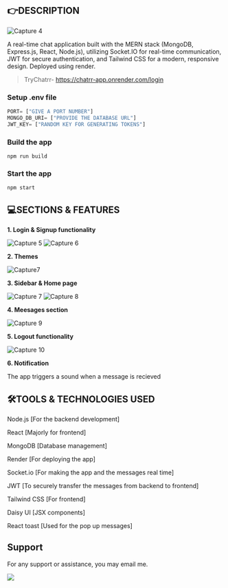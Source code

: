 ## 👉DESCRIPTION
![Capture 4](https://github.com/user-attachments/assets/ad551219-7a65-4520-8f9a-b30dfaa73eb9)

A real-time chat application built with the MERN stack (MongoDB, Express.js, React, Node.js), utilizing Socket.IO for real-time communication, JWT for secure authentication, and Tailwind CSS for a modern, responsive design. Deployed using render.

>TryChatrr- https://chatrr-app.onrender.com/login

### Setup .env file

```js
PORT= ["GIVE A PORT NUMBER"]
MONGO_DB_URI= ["PROVIDE THE DATABASE URL"]
JWT_KEY= ["RANDOM KEY FOR GENERATING TOKENS"]
```

### Build the app

```shell
npm run build
```

### Start the app

```shell
npm start
```

## 💻SECTIONS & FEATURES

**1. Login & Signup functionality**

![Capture 5](https://github.com/user-attachments/assets/8dfa7771-0944-456d-8269-89e40756f8f3)
![Capture 6](https://github.com/user-attachments/assets/a03be105-6fec-4ce0-8893-5ba958f383b3)

**2. Themes**

![Capture7](https://github.com/user-attachments/assets/866766db-ce8d-42da-b5c0-0b2f092b7267)

**3. Sidebar & Home page**

![Capture 7](https://github.com/user-attachments/assets/d8f5ecb4-9fad-42a3-8ee7-5df4d9f03718)
![Capture 8](https://github.com/user-attachments/assets/583a4abe-c5fd-47aa-a10f-0524c52c36d6)

**4. Meesages section**

![Capture 9](https://github.com/user-attachments/assets/f67774e7-c393-4082-a1b3-7569d279aa78)

**5. Logout functionality**

![Capture 10](https://github.com/user-attachments/assets/ab5c1fe6-aff8-4dce-a3cd-ae393c384aed)

**6. Notification**

  The app triggers a sound when a message is recieved

## 🛠️TOOLS & TECHNOLOGIES USED

Node.js [For the backend development]

React [Majorly for frontend]

MongoDB [Database management]

Render [For deploying the app]

Socket.io [For making the app and the messages real time]

JWT [To securely transfer the messages from backend to frontend]

Tailwind CSS [For frontend]

Daisy UI [JSX components]

React toast [Used for the pop up messages]

## Support
For any support or assistance, you may email me.

<a href="mailto:priyanshusharma3377@gmail.com?"><img src="https://img.shields.io/badge/gmail-%23DD0031.svg?&style=for-the-badge&logo=gmail&logoColor=white"/></a>
